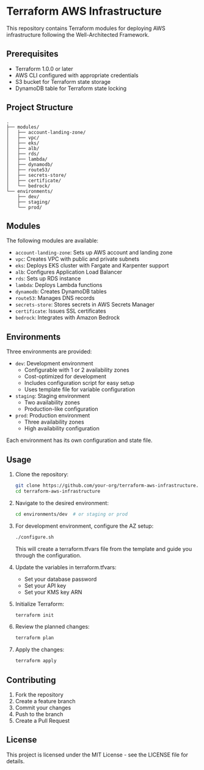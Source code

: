 # Terraform AWS Infrastructure

This repository contains Terraform modules for deploying AWS infrastructure following the Well-Architected Framework.

## Prerequisites

- Terraform 1.0.0 or later
- AWS CLI configured with appropriate credentials
- S3 bucket for Terraform state storage
- DynamoDB table for Terraform state locking

## Project Structure

```
.
├── modules/
│   ├── account-landing-zone/
│   ├── vpc/
│   ├── eks/
│   ├── alb/
│   ├── rds/
│   ├── lambda/
│   ├── dynamodb/
│   ├── route53/
│   ├── secrets-store/
│   ├── certificate/
│   └── bedrock/
└── environments/
    ├── dev/
    ├── staging/
    └── prod/
```

## Modules

The following modules are available:

- `account-landing-zone`: Sets up AWS account and landing zone
- `vpc`: Creates VPC with public and private subnets
- `eks`: Deploys EKS cluster with Fargate and Karpenter support
- `alb`: Configures Application Load Balancer
- `rds`: Sets up RDS instance
- `lambda`: Deploys Lambda functions
- `dynamodb`: Creates DynamoDB tables
- `route53`: Manages DNS records
- `secrets-store`: Stores secrets in AWS Secrets Manager
- `certificate`: Issues SSL certificates
- `bedrock`: Integrates with Amazon Bedrock

## Environments

Three environments are provided:

- `dev`: Development environment
  - Configurable with 1 or 2 availability zones
  - Cost-optimized for development
  - Includes configuration script for easy setup
  - Uses template file for variable configuration
- `staging`: Staging environment
  - Two availability zones
  - Production-like configuration
- `prod`: Production environment
  - Three availability zones
  - High availability configuration

Each environment has its own configuration and state file.

## Usage

1. Clone the repository:
   ```bash
   git clone https://github.com/your-org/terraform-aws-infrastructure.git
   cd terraform-aws-infrastructure
   ```

2. Navigate to the desired environment:
   ```bash
   cd environments/dev  # or staging or prod
   ```

3. For development environment, configure the AZ setup:
   ```bash
   ./configure.sh
   ```
   This will create a terraform.tfvars file from the template and guide you through the configuration.

4. Update the variables in terraform.tfvars:
   - Set your database password
   - Set your API key
   - Set your KMS key ARN

5. Initialize Terraform:
   ```bash
   terraform init
   ```

6. Review the planned changes:
   ```bash
   terraform plan
   ```

7. Apply the changes:
   ```bash
   terraform apply
   ```

## Contributing

1. Fork the repository
2. Create a feature branch
3. Commit your changes
4. Push to the branch
5. Create a Pull Request

## License

This project is licensed under the MIT License - see the LICENSE file for details. 